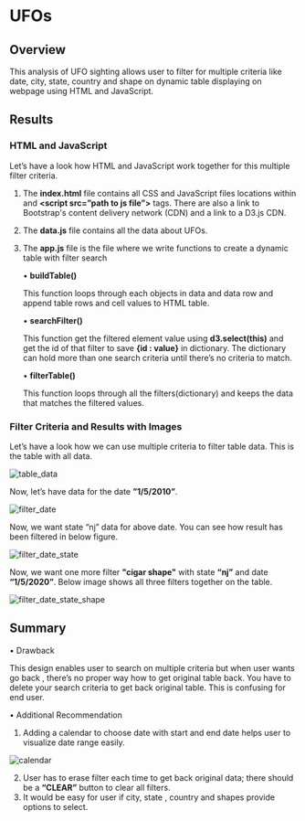 # UFOs

## Overview

This analysis of UFO sighting allows user to filter for multiple criteria like date, city, state, country and shape on dynamic table displaying on webpage using HTML and JavaScript. 

## Results

### HTML and JavaScript 

Let’s have a look how HTML and JavaScript work together for this multiple filter criteria. 

  1.	The __index.html__ file contains all CSS and JavaScript files locations within __<link rel=”stylesheet” />__ and __<script src=”path to js file”></script>__           tags. There are also a link to Bootstrap's content delivery network (CDN) and  a link to a D3.js CDN.
  
  2.	The __data.js__ file contains all the data about UFOs. 
  
  3.	The __app.js__ file is the file where we write functions to create a dynamic table with filter search
  
        •	__buildTable()__ 

           This function loops through each objects in data and data row and append table rows and cell values to HTML table.
           
        •	__searchFilter()__

          This function get the filtered element value using __d3.select(this)__  and get the id of that filter to save __{id : value}__ in dictionary. The dictionary           can hold more than one search criteria until there’s no criteria to match. 

        •	__filterTable()__

          This function loops through all the filters(dictionary)  and keeps the data that matches the filtered values. 
        
### Filter Criteria and Results with Images

Let’s have a look how we can use multiple criteria to filter table data. 
This is the table with all data.

![table_data](https://user-images.githubusercontent.com/107717882/187778523-7ad5422b-3315-4e61-85fc-83377e01ac0f.png)

Now, let’s have data for the date __”1/5/2010”__. 

![filter_date](https://user-images.githubusercontent.com/107717882/187778565-a980b145-b426-4c31-9c4f-e279e229b4bb.png)

Now, we want state “nj” data for above date. You can see how result has been filtered in below figure. 

![filter_date_state](https://user-images.githubusercontent.com/107717882/187778598-b7772c03-fba0-4480-8b60-9ce63a50983f.png)

Now, we want one more filter __"cigar shape"__ with state __“nj”__ and date __“1/5/2020”__. Below image shows all three filters together on the table. 

![filter_date_state_shape](https://user-images.githubusercontent.com/107717882/187778637-badaff7c-33c2-4e22-b9ed-fe685ddd88ff.png)


## Summary

•	Drawback 

  This design enables user to search on multiple criteria but when user wants go back , there’s no proper way how to get original table back. You have to delete your     search criteria to get back original table.  This is confusing for end user. 

•	Additional Recommendation

  1.	Adding a calendar to choose date with start and end date helps user to visualize date range easily.
  
  
![calendar](https://user-images.githubusercontent.com/107717882/187779779-453eb25f-e48e-4e87-9f9a-7151cca7865d.png)

  
  2.	User has to erase filter each time to get back original data; there should be a __“CLEAR”__ button to clear all filters. 
  3.	It would be easy for user if city, state , country and shapes provide options to select. 





